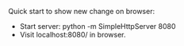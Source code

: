 Quick start to show new change on browser:
* Start server:
	python -m SimpleHttpServer 8080
* Visit localhost:8080/ in browser.